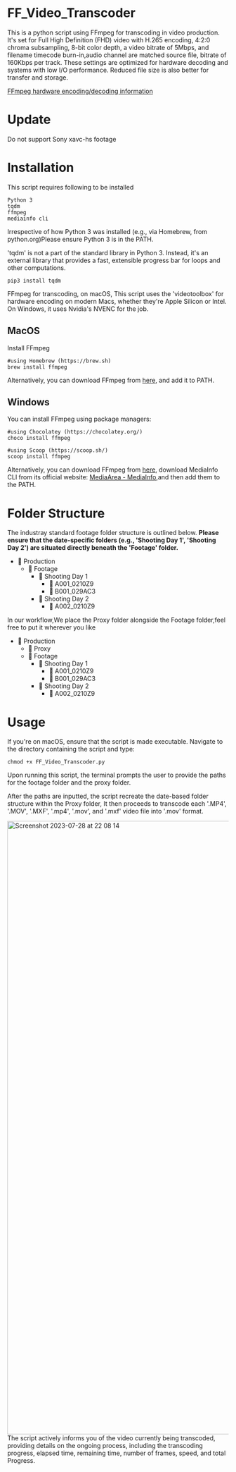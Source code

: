 # FF_Video_Transcoder
This is a python script using FFmpeg for transcoding in video production. 
It's set for Full High Definition (FHD) video with H.265 encoding, 4:2:0 chroma subsampling, 8-bit color depth, a video bitrate of 5Mbps, and filename timecode burn-in,audio channel are matched source file, bitrate of 160Kbps per track. These settings are optimized for hardware decoding and systems with low I/O performance. Reduced file size is also better for transfer and storage.

[FFmpeg hardware encoding/decoding information](https://trac.ffmpeg.org/wiki/HWAccelIntro)


# Update
Do not support Sony xavc-hs footage

# Installation
This script requires following to be installed

    Python 3
    tqdm
    ffmpeg
    mediainfo cli

Irrespective of how Python 3 was installed (e.g., via Homebrew, from python.org)Please ensure Python 3 is in the PATH.

'tqdm' is not a part of the standard library in Python 3. Instead, it's an external library that provides a fast, extensible progress bar for loops and other computations.

    pip3 install tqdm

FFmpeg for transcoding, on macOS, This script uses the 'videotoolbox' for hardware encoding on modern Macs, whether they're Apple Silicon or Intel. On Windows, it uses Nvidia's NVENC for the job.

## MacOS
Install FFmpeg 

    #using Homebrew (https://brew.sh)
    brew install ffmpeg
    
Alternatively, you can download FFmpeg from [here](https://ffmpeg.org/download.html#build-mac), and add it to PATH.

## Windows
You can install FFmpeg using package managers:

    #using Chocolatey (https://chocolatey.org/)
    choco install ffmpeg

    #using Scoop (https://scoop.sh/)
    scoop install ffmpeg

Alternatively, you can download FFmpeg from [here](https://ffmpeg.org/download.html#build-mac), download MediaInfo CLI from its official website: [MediaArea - MediaInfo](https://mediaarea.net/en/MediaInfo/Download/Windows),and then add them to the PATH.

# Folder Structure
The industray standard footage folder structure is outlined below. **Please ensure that the date-specific folders (e.g., 'Shooting Day 1', 'Shooting Day 2') are situated directly beneath the 'Footage' folder.**
- 📁 Production
  - 📁 Footage
    - 📁 Shooting Day 1
      - 📁 A001_0210Z9
      - 📁 B001_029AC3
    - 📁 Shooting Day 2
      - 📁 A002_0210Z9

  
In our workflow,We place the Proxy folder alongside the Footage folder,feel free to put it wherever you like
- 📁 Production
  - 📁 Proxy
  - 📁 Footage
    - 📁 Shooting Day 1
      - 📁 A001_0210Z9
      - 📁 B001_029AC3
    - 📁 Shooting Day 2
      - 📁 A002_0210Z9

# Usage

If you're on macOS, ensure that the script is made executable.
Navigate to the directory containing the script and type:

    chmod +x FF_Video_Transcoder.py
    
Upon running this script, the terminal prompts the user to provide the paths for the footage folder and the proxy folder. 

After the paths are inputted, the script recreate the date-based folder structure within the Proxy folder, It then proceeds to transcode each '.MP4', '.MOV', '.MXF', '.mp4', '.mov', and '.mxf' video file into '.mov' format.

<img width="1392" alt="Screenshot 2023-07-28 at 22 08 14" src="https://github.com/UserProjekt/FF_Video_Transcoder/assets/78477492/05d306ce-f631-4fb6-a906-f8fc0fb974da">
The script actively informs you of the video currently being transcoded, providing details on the ongoing process, including the transcoding progress, elapsed time, remaining time, number of frames, speed, and total Progress.
